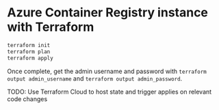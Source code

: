 # Azure Container Registry instance with Terraform

```sh
terraform init
terraform plan
terraform apply
```

Once complete, get the admin username and password with `terraform output admin_username` and `terraform output admin_password`.

TODO: Use Terraform Cloud to host state and trigger applies on relevant code changes